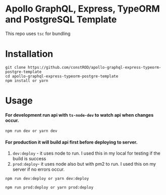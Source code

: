 # Apollo GraphQL, Express, TypeORM and PostgreSQL Template
This repo uses `tsc` for bundling

# Installation
```
git clone https://github.com/constROD/apollo-graphql-express-typeorm-postgre-template
cd apollo-graphql-express-typeorm-postgre-template
npm install or yarn
```

# Usage
#### For development run api with `ts-node-dev` to watch api when changes occur. ####
```
npm run dev or yarn dev
```

#### For production it will build api first before deploying to server. ####
1. `dev:deploy` - it uses node to run. I used this in my local for testing if the build is success 
2. `prod:deploy`- it uses node also but with pm2 to run. I used this on my server if no errors occur.
```
npm run dev:deploy or yarn dev:deploy
```
```
npm run prod:deploy or yarn prod:deploy
```
